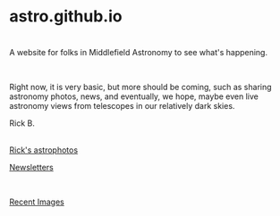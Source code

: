 # astro.github.io

<html>
<head>
    <title>Middlefield Astronomy </title>
     <base href = "https://musicalengineer.github.io/astro.github.io/">
</head>
<body>
    <h1></h1>
    <p>A website for folks in Middlefield Astronomy to see what's happening. </p>
    <br>
    <p>Right now, it is very basic, but more should be coming, such as sharing astronomy photos, news, and eventually, we hope, maybe even live astronomy views from telescopes in our relatively dark skies. </p> 
    <p>Rick B.</p>
</body>

<body>
<br>
   <a href="https://www.astrobin.com/users/musicalengineer/"> Rick's astrophotos </a>
<br>
<p>
    <a href="newsletters/index.html">Newsletters</a>
</p>
</body>
<br>
<p>
    <a href="images/index.html">Recent Images</a>
</p>
<br>
</html>





